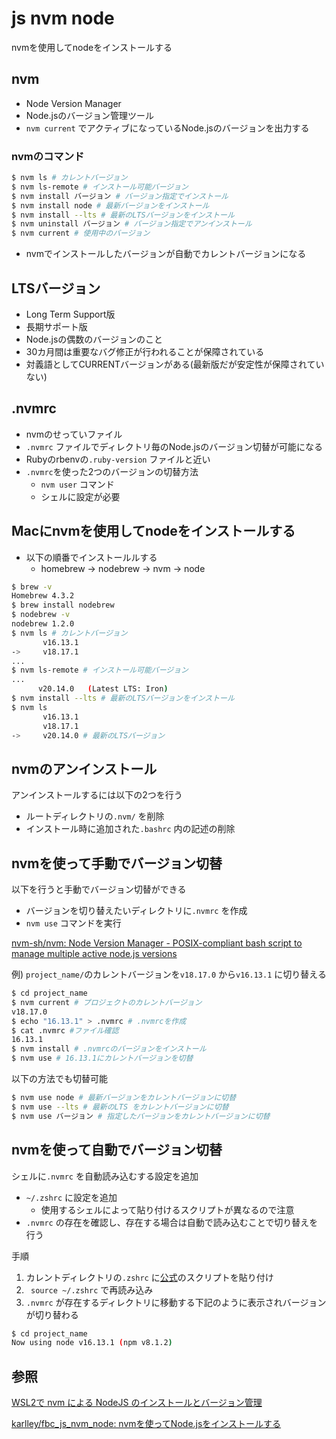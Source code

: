 # js nvm node

nvmを使用してnodeをインストールする

## nvm

- Node Version Manager 
- Node.jsのバージョン管理ツール
- `nvm current` でアクティブになっているNode.jsのバージョンを出力する

### nvmのコマンド

```sh
$ nvm ls # カレントバージョン
$ nvm ls-remote # インストール可能バージョン
$ nvm install バージョン # バージョン指定でインストール
$ nvm install node # 最新バージョンをインストール
$ nvm install --lts # 最新のLTSバージョンをインストール
$ nvm uninstall バージョン # バージョン指定でアンインストール
$ nvm current # 使用中のバージョン
```

- nvmでインストールしたバージョンが自動でカレントバージョンになる

## LTSバージョン

- Long Term Support版
- 長期サポート版
- Node.jsの偶数のバージョンのこと
- 30カ月間は重要なバグ修正が行われることが保障されている
- 対義語としてCURRENTバージョンがある(最新版だが安定性が保障されていない)

## .nvmrc

- nvmのせっていファイル
- `.nvmrc` ファイルでディレクトリ毎のNode.jsのバージョン切替が可能になる
- Rubyのrbenvの`.ruby-version` ファイルと近い
- `.nvmrc`を使った2つのバージョンの切替方法
  + `nvm user` コマンド
  + シェルに設定が必要

## Macにnvmを使用してnodeをインストールする

- 以下の順番でインストールルする
  - homebrew -> nodebrew -> nvm -> node

```sh
$ brew -v
Homebrew 4.3.2
$ brew install nodebrew 
$ nodebrew -v
nodebrew 1.2.0
$ nvm ls # カレントバージョン
       v16.13.1
->     v18.17.1
...
$ nvm ls-remote # インストール可能バージョン
...
      v20.14.0   (Latest LTS: Iron)
$ nvm install --lts # 最新のLTSバージョンをインストール
$ nvm ls
       v16.13.1
       v18.17.1
->     v20.14.0 # 最新のLTSバージョン
```

## nvmのアンインストール

アンインストールするには以下の2つを行う

- ルートディレクトリの`.nvm/` を削除
- インストール時に追加された`.bashrc` 内の記述の削除

## nvmを使って手動でバージョン切替

以下を行うと手動でバージョン切替ができる

- バージョンを切り替えたいディレクトリに`.nvmrc` を作成
- `nvm use` コマンドを実行

[nvm\-sh/nvm: Node Version Manager \- POSIX\-compliant bash script to manage multiple active node\.js versions](https://github.com/nvm-sh/nvm#nvmrc)

例) `project_name/`のカレントバージョンを`v18.17.0` から`v16.13.1` に切り替える     

```sh
$ cd project_name
$ nvm current # プロジェクトのカレントバージョン
v18.17.0
$ echo "16.13.1" > .nvmrc # .nvmrcを作成
$ cat .nvmrc #ファイル確認
16.13.1
$ nvm install # .nvmrcのバージョンをインストール
$ nvm use # 16.13.1にカレントバージョンを切替
```

以下の方法でも切替可能

```sh
$ nvm use node # 最新バージョンをカレントバージョンに切替
$ nvm use --lts # 最新のLTS をカレントバージョンに切替
$ nvm use バージョン # 指定したバージョンをカレントバージョンに切替
```

## nvmを使って自動でバージョン切替

シェルに`.nvmrc` を自動読み込むする設定を追加

- `~/.zshrc` に設定を追加
  - 使用するシェルによって貼り付けるスクリプトが異なるので注意
- `.nvmrc` の存在を確認し、存在する場合は自動で読み込むことで切り替えを行う

手順

1. カレントディレクトリの`.zshrc` に[公式](https://github.com/nvm-sh/nvm#bash)のスクリプトを貼り付け
2. ` source ~/.zshrc` で再読み込み
3. `.nvmrc` が存在するディレクトリに移動する下記のように表示されバージョンが切り替わる

```sh
$ cd project_name 
Now using node v16.13.1 (npm v8.1.2)
```

## 参照

[WSL2で nvm による NodeJS のインストールとバージョン管理](https://zenn.dev/keijiek/articles/4976559b876090)

[karlley/fbc\_js\_nvm\_node: nvmを使ってNode\.jsをインストールする](https://github.com/karlley/fbc_js_nvm_node)
